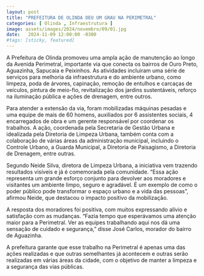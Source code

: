 ```yaml
---
layout: post
title: "PREFEITURA DE OLINDA DEU UM GRAU NA PERIMETRAL"
categories: [ Olinda , Infraestrutura ]
image: assets/images/2024/novembro/09/01.jpg
date:   2024-11-09 12:00:00 -0300
#tags: [sticky, featured]
---
```

A Prefeitura de Olinda promoveu uma ampla ação de manutenção ao longo da Avenida Perimetral, importante via que conecta os bairros de Ouro Preto, Aguazinha, Sapucaia e Peixinhos. As atividades incluiram uma série de serviços para melhoria da infraestrutura e do ambiente urbano, como limpeza, poda de árvores, capinação, remoção de entulhos e carcaças de veículos, pintura de meio-fio, revitalização dos jardins sustentáveis, reforço na iluminação pública e ações de drenagem, entre outros.

Para atender a extensão da via, foram mobilizadas máquinas pesadas e uma equipe de mais de 60 homens, auxiliados por 6 assistentes sociais, 4 encarregados de obra e um gerente responsável por coordenar os trabalhos. A ação, coordenada pela Secretaria de Gestão Urbana e idealizada pela Diretoria de Limpeza Urbana, também conta com a colaboração de várias áreas da administração municipal, incluindo o Controle Urbano, a Guarda Municipal, a Diretoria de Paisagismo, a Diretoria de Drenagem, entre outras.

Segundo Neide Silva, diretora de Limpeza Urbana, a iniciativa vem trazendo resultados visíveis e já é comemorada pela comunidade. “Essa ação representa um grande esforço conjunto para devolver aos moradores e visitantes um ambiente limpo, seguro e agradável. É um exemplo de como o poder público pode transformar o espaço urbano e a vida das pessoas”, afirmou Neide, que destacou o impacto positivo da mobilização.

A resposta dos moradores foi positiva, com muitos expressando alívio e satisfação com as mudanças. “Fazia tempo que esperávamos uma atenção maior para a Perimetral. Ver as equipes trabalhando aqui nos dá uma sensação de cuidado e segurança,” disse José Carlos, morador do bairro de Aguazinha.

A prefeitura garante que esse trabalho na Perimetral é apenas uma das ações realizadas e que outras semelhantes já acontecem e outras serão realizadas em várias áreas da cidade, com o objetivo de manter a limpeza e a segurança das vias públicas.